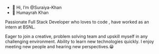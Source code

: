 - 👋 Hi, I’m @Suraiya-Khan
- 👀 Humayrah Khan


<!---
Suraiya-Khan/Suraiya-Khan is a ✨ special ✨ repository because its `README.md` (this file) appears on your GitHub profile.
You can click the Preview link to take a look at your changes.
--->

Passionate Full Stack Developer who loves to code , have worked as an intern at BSNL. 

Eager to join a creative, problem solving team and upskill myself in any challenging environment.
Ability to learn new technologies quickly.
I enjoy meeting new people and hearing new perspectives.😀
